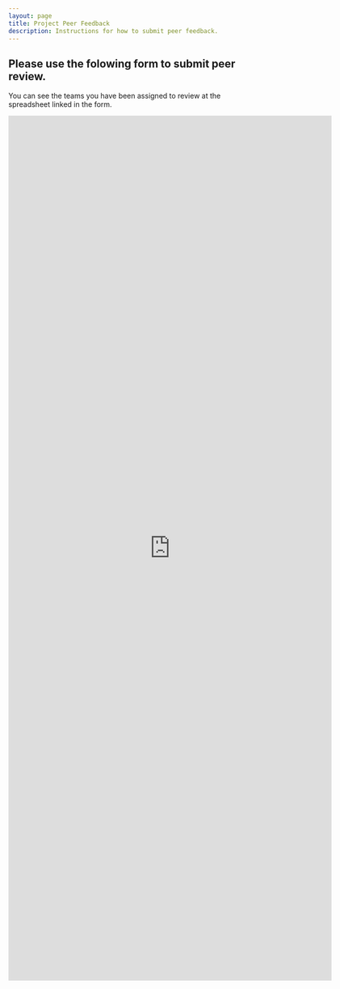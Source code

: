 ```yaml
---
layout: page
title: Project Peer Feedback
description: Instructions for how to submit peer feedback.
---
```


## Please use the folowing form to submit peer review.
You can see the teams you have been assigned to review at the spreadsheet linked in the form.

<iframe src="https://docs.google.com/forms/d/e/1FAIpQLScugJQ9sVazz5Kck_heDb3t4bHmwe_jTH0quY6NSTahw0qJfQ/viewform?embedded=true" width="640" height="1710" frameborder="0" marginheight="0" marginwidth="0">Loading…</iframe>
